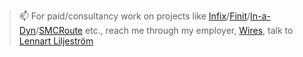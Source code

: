 > 📫 For paid/consultancy work on projects like [Infix](https://github.com/kernelkit/infix)/[Finit](https://github.com/troglobit/finit)/[In-a-Dyn](https://github.com/troglobit/inadyn)/[SMCRoute](https://github.com/troglobit/smcroute) etc., reach me through my employer, [Wires](https://www.wires.se/), talk to [Lennart Liljeström](mailto:lennart.liljestrom@wires.se)

<!--
 - [Finit](https://github.com/troglobit/finit) ([blog posts](https://troglobit.com/tags/init/))
 - [Infix](https://github.com/kernelkit/infix) 

🎗️ People used to call me #MrMulticast because of the many #multicast daemons for UNIX I maintain.  Some of which I may be interested in shepherding a while longer: [SMCRoute](https://github.com/troglobit/smcroute), [mrouted](https://github.com/troglobit/mrouted), abd [pimd-dense](https://github.com/troglobit/pimd-dense).  

💬 I've also made a few useful testing tools, for example [mcjoin](https://github.com/troglobit/mcjoin), [mping](https://github.com/troglobit/mping), [mtools](https://github.com/troglobit/mtools)

👯 I’m looking to find collaborators on:
  - [libnet](https://github.com/libnet/libnet)
  - [libConfuse](https://github.com/libConfuse/libConfuse)
  - [pim6sd](https://github.com/troglobit/pim6sd) and [pimd](https://github.com/troglobit/pimd), because my spare time is not enough.  Without external involvement, these projects will be archived soon.
  - [In-a-dyn](https://github.com/troglobit/inadyn), because it supports so many [DDNS](https://en.wikipedia.org/wiki/Dynamic_DNS) providers

> ⚡ Fun fact: [SMCRoute](https://github.com/troglobit/smcroute) handles readout packets for the South Pole Telescope in Antarctica! 😎

---
<table cellspacing="0" cellpadding="0"><tr><td>
  <a href="https://git.io/streak-stats"><img src="http://github-readme-streak-stats.herokuapp.com?user=troglobit&theme=dark&background=000000"></a>
  </td><td>
  <a href="https://github.com/troglobit/github-readme-stats"><img src="https://github-readme-stats.vercel.app/api/top-langs/?username=troglobit&layout=compact&theme=vision-friendly-dark"></a>
</td></tr></table>
-->
